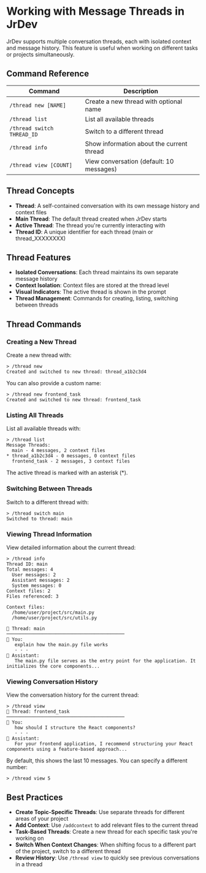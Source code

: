 # Working with Message Threads in JrDev

JrDev supports multiple conversation threads, each with isolated context and message history. This feature is useful when working on different tasks or projects simultaneously.

## Command Reference

| Command | Description |
|---------|-------------|
| `/thread new [NAME]` | Create a new thread with optional name |
| `/thread list` | List all available threads |
| `/thread switch THREAD_ID` | Switch to a different thread |
| `/thread info` | Show information about the current thread |
| `/thread view [COUNT]` | View conversation (default: 10 messages) |

## Thread Concepts

- **Thread**: A self-contained conversation with its own message history and context files
- **Main Thread**: The default thread created when JrDev starts
- **Active Thread**: The thread you're currently interacting with
- **Thread ID**: A unique identifier for each thread (main or thread_XXXXXXXX)

## Thread Features

- **Isolated Conversations**: Each thread maintains its own separate message history
- **Context Isolation**: Context files are stored at the thread level
- **Visual Indicators**: The active thread is shown in the prompt
- **Thread Management**: Commands for creating, listing, switching between threads

## Thread Commands

### Creating a New Thread

Create a new thread with:

```
> /thread new
Created and switched to new thread: thread_a1b2c3d4
```

You can also provide a custom name:

```
> /thread new frontend_task
Created and switched to new thread: frontend_task
```

### Listing All Threads

List all available threads with:

```
> /thread list
Message Threads:
  main - 4 messages, 2 context files
* thread_a1b2c3d4 - 0 messages, 0 context files
  frontend_task - 2 messages, 3 context files
```

The active thread is marked with an asterisk (*).

### Switching Between Threads

Switch to a different thread with:

```
> /thread switch main
Switched to thread: main
```

### Viewing Thread Information

View detailed information about the current thread:

```
> /thread info
Thread ID: main
Total messages: 4
  User messages: 2
  Assistant messages: 2
  System messages: 0
Context files: 2
Files referenced: 3

Context files:
  /home/user/project/src/main.py
  /home/user/project/src/utils.py

💬 Thread: main
───────────────────────────────────────────
👤 You:
   explain how the main.py file works
   · · ·
🤖 Assistant:
   The main.py file serves as the entry point for the application. It initializes the core components...
```

### Viewing Conversation History

View the conversation history for the current thread:

```
> /thread view
💬 Thread: frontend_task
───────────────────────────────────────────
👤 You:
   how should I structure the React components?
   · · ·
🤖 Assistant:
   For your frontend application, I recommend structuring your React components using a feature-based approach...
```

By default, this shows the last 10 messages. You can specify a different number:

```
> /thread view 5
```

## Best Practices

- **Create Topic-Specific Threads**: Use separate threads for different areas of your project
- **Add Context**: Use `/addcontext` to add relevant files to the current thread
- **Task-Based Threads**: Create a new thread for each specific task you're working on
- **Switch When Context Changes**: When shifting focus to a different part of the project, switch to a different thread
- **Review History**: Use `/thread view` to quickly see previous conversations in a thread